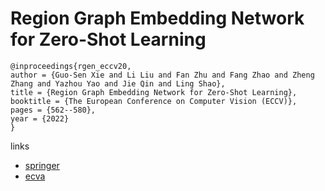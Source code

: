 # Region Graph Embedding Network for Zero-Shot Learning

```
@inproceedings{rgen_eccv20,
author = {Guo-Sen Xie and Li Liu and Fan Zhu and Fang Zhao and Zheng Zhang and Yazhou Yao and Jie Qin and Ling Shao},
title = {Region Graph Embedding Network for Zero-Shot Learning},
booktitle = {The European Conference on Computer Vision (ECCV)},
pages = {562--580},
year = {2022}
}
```

links
- [springer](https://link.springer.com/chapter/10.1007/978-3-030-58548-8_33)
- [ecva](https://www.ecva.net/papers/eccv_2020/papers_ECCV/html/2495_ECCV_2020_paper.php)
